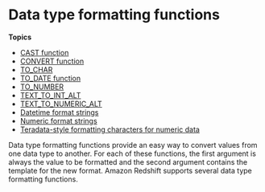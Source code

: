 # Data type formatting functions<a name="r_Data_type_formatting"></a>

**Topics**
+ [CAST function](r_CAST_function.md)
+ [CONVERT function](r_CONVERT_function.md)
+ [TO\_CHAR](r_TO_CHAR.md)
+ [TO\_DATE function](r_TO_DATE_function.md)
+ [TO\_NUMBER](r_TO_NUMBER.md)
+ [TEXT\_TO\_INT\_ALT](r_TEXT_TO_INT_ALT.md)
+ [TEXT\_TO\_NUMERIC\_ALT](r_TEXT_TO_NUMERIC_ALT.md)
+ [Datetime format strings](r_FORMAT_strings.md)
+ [Numeric format strings](r_Numeric_formating.md)
+ [Teradata\-style formatting characters for numeric data](r_Numeric-format-teradata.md)

Data type formatting functions provide an easy way to convert values from one data type to another\. For each of these functions, the first argument is always the value to be formatted and the second argument contains the template for the new format\. Amazon Redshift supports several data type formatting functions\.
